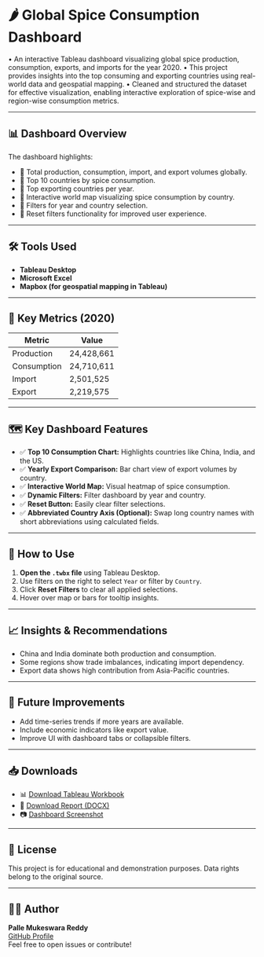 # 🌶️ Global Spice Consumption Dashboard

   •	An interactive Tableau dashboard visualizing global spice production, consumption, exports, and imports for the year 2020. 
   •	This project provides insights into the top consuming and exporting countries using real-world data and geospatial mapping.
   •	Cleaned and structured the dataset for effective visualization, enabling interactive exploration of spice-wise and region-wise consumption metrics.

---

## 📊 Dashboard Overview

The dashboard highlights:

- 🔹 Total production, consumption, import, and export volumes globally.
- 🔹 Top 10 countries by spice consumption.
- 🔹 Top exporting countries per year.
- 🔹 Interactive world map visualizing spice consumption by country.
- 🔹 Filters for year and country selection.
- 🔹 Reset filters functionality for improved user experience.

---

## 🛠 Tools Used

- **Tableau Desktop**
- **Microsoft Excel**
- **Mapbox (for geospatial mapping in Tableau)**

---

## 📌 Key Metrics (2020)

| Metric        | Value        |
|---------------|--------------|
| Production    | 24,428,661   |
| Consumption   | 24,710,611   |
| Import        | 2,501,525    |
| Export        | 2,219,575    |

---

## 🗺️ Key Dashboard Features

- ✅ **Top 10 Consumption Chart:** Highlights countries like China, India, and the US.
- ✅ **Yearly Export Comparison:** Bar chart view of export volumes by country.
- ✅ **Interactive World Map:** Visual heatmap of spice consumption.
- ✅ **Dynamic Filters:** Filter dashboard by year and country.
- ✅ **Reset Button:** Easily clear filter selections.
- ✅ **Abbreviated Country Axis (Optional):** Swap long country names with short abbreviations using calculated fields.

---

## 🧪 How to Use

1. **Open the `.twbx` file** using Tableau Desktop.
2. Use filters on the right to select `Year` or filter by `Country`.
3. Click **Reset Filters** to clear all applied selections.
4. Hover over map or bars for tooltip insights.

---

## 📈 Insights & Recommendations

- China and India dominate both production and consumption.
- Some regions show trade imbalances, indicating import dependency.
- Export data shows high contribution from Asia-Pacific countries.

---

## 🔧 Future Improvements

- Add time-series trends if more years are available.
- Include economic indicators like export value.
- Improve UI with dashboard tabs or collapsible filters.

---

## 📥 Downloads

- 📊 [Download Tableau Workbook](./Spice%20consumption%20Project.twbx)
- 📄 [Download Report (DOCX)](./Spice_Consumption_Project_Report.docx)
- 📷 [Dashboard Screenshot](./Screenshot.png)

---

## 🧾 License

This project is for educational and demonstration purposes. Data rights belong to the original source.

---

## 🙋‍♂️ Author

**Palle Mukeswara Reddy**  
[GitHub Profile](https://github.com/Mukeswarareddy123)  
Feel free to open issues or contribute!



